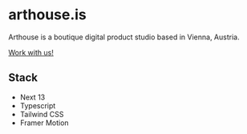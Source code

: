# arthouse.is
Arthouse is a boutique digital product studio based in Vienna, Austria.

[Work with us!](mailto:christian.cito@arthouse.is?subject=Work%20with%20us!)

## Stack
- Next 13
- Typescript
- Tailwind CSS
- Framer Motion
